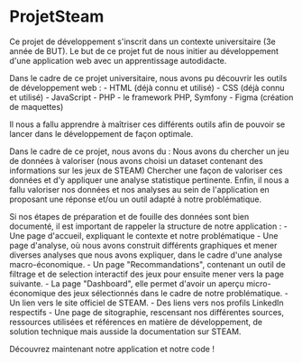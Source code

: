 # ProjetSteam

Ce projet de développement s'inscrit dans un contexte universitaire (3e année de BUT).
Le but de ce projet fut de nous initier au développement d'une application web avec un apprentissage autodidacte.

Dans le cadre de ce projet universitaire, nous avons pu découvrir les outils de développement web :
	- HTML (déjà connu et utilisé)
	- CSS (déjà connu et utilisé)
	- JavaScript
	- PHP
	- le framework PHP, Symfony
	- Figma (création de maquettes)

Il nous a fallu apprendre à maîtriser ces différents outils afin de pouvoir se lancer dans le développement de façon optimale.

Dans le cadre de ce projet, nous avons du :
Nous avons du chercher un jeu de données à valoriser (nous avons choisi un dataset contenant des informations sur les jeux de STEAM)
Chercher une façon de valoriser ces données et d'y appliquer une analyse statistique pertinente.
Enfin, il nous a fallu valoriser nos données et nos analyses au sein de l'application en proposant une réponse et/ou un outil adapté à notre problématique.

Si nos étapes de préparation et de fouille des données sont bien documenté, il est important de rappeler la structure de notre application :
	- Une page d'accueil, expliquant le contexte et notre problématique
	- Une page d'analyse, où nous avons construit différents graphiques et mener diverses analyses que nous avons expliquer, dans le cadre d'une analyse macro-économique.
	- Un page "Recommandations", contenant un outil de filtrage et de selection interactif des jeux pour ensuite mener vers la page suivante.
	- La page "Dashboard", elle permet d'avoir un aperçu micro-économique des jeux sélectionnés dans le cadre de notre problématique.
	- Un lien vers le site officiel de STEAM.
	- Des liens vers nos profils LinkedIn respectifs
	- Une page de sitographie, rescensant nos différentes sources, ressources utilisées et références en matière de développement, de solution technique mais ausside la documentation sur STEAM.
	
Découvrez maintenant notre application et notre code !
